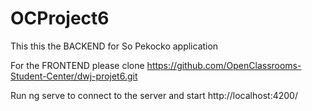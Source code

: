 # OCProject6

This this the BACKEND for So Pekocko application

For the FRONTEND please clone https://github.com/OpenClassrooms-Student-Center/dwj-projet6.git

Run ng serve to connect to the server and start http://localhost:4200/

